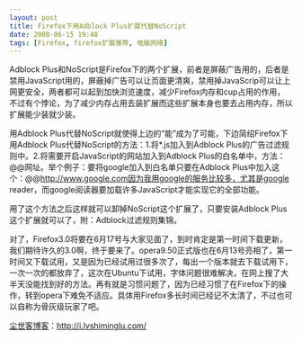 ```yaml
---
layout: post
title: Firefox下用Adblock Plus扩展代替NoScript
date: 2008-06-15 19:48
tags: [Firefox, firefox扩展推荐, 电脑网络]
---
```

Adblock Plus和NoScript是Firefox下的两个扩展，前者是屏蔽广告用的，后者是禁用JavaScript用的，屏蔽掉广告可以让页面更清爽，禁用掉JavaScrip可以让上网更安全，两者都可以起到加快浏览速度，减少Firefox内存和cup占用的作用，不过有个悖论，为了减少内存占用去装扩展而这些扩展本身也要去占用内存，所以扩展能少装就少装。

用Adblock Plus代替NoScript就使得上边的“能”成为了可能，下边简绍Firefox下用Adblock Plus代替NoScript的方法：1.将*.js加入到Adblock Plus的广告过滤规则中。2.将需要开启JavaScript的网站加入到Adblock Plus的白名单中，方法：@@网址。举个例子：要将google加入到白名单只要在Adblock Plus中加入这个：@@http://www.google.com因为我用google的服务比较多，尤其是google reader，而google阅读器要加载许多JavaScript才能实现它的全部功能。

用了这个方法之后这样就可以卸掉NoScript这个扩展了，只要安装Adblock Plus这个扩展就可以了，附：Adblock过滤规则集锦。

对了，Firefox3.0将要在6月17号与大家见面了，到时肯定是第一时间下载更新，我们期待许久的3.0啊，终于要来了。opera9.50正式版也在6月13号亮相了，第一时间又下载试用，又是因为已经试用过很多次了，每出一个版本就去下载试用下，一次一次的都放弃了，这次在Ubuntu下试用，字体问题很难解决，在网上搜了大半天没能找到好的方法。再有就是习惯问题了，因为已经习惯了在Firefox下的操作，转到opera下难免不适应。具体用Firefox多长时间已经记不太清了，不过也可以自称为骨灰级玩家了吧。

<a href="http://i.lvshiminglu.com/">尘世客博客</a>：<a href="http://i.lvshiminglu.com/">http://i.lvshiminglu.com/</a>

